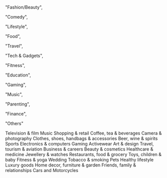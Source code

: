 
"Fashion/Beauty",

"Comedy",

"Lifestyle",

"Food",

"Travel",

"Tech & Gadgets",

"Fitness",

"Education",

"Gaming",

"Music",

"Parenting",

"Finance",

"Others"


Television & film
Music
Shopping & retail
Coffee, tea & beverages
Camera & photography
Clothes, shoes, handbags & accessories
Beer, wine & spirits
Sports
Electronics & computers
Gaming
Activewear
Art & design
Travel, tourism & aviation
Business & careers
Beauty & cosmetics
Healthcare & medicine
Jewellery & watches
Restaurants, food & grocery
Toys, children & baby
Fitness & yoga
Wedding
Tobacco & smoking
Pets
Healthy lifestyle
Luxury goods
Home decor, furniture & garden
Friends, family & relationships
Cars and Motorcycles
